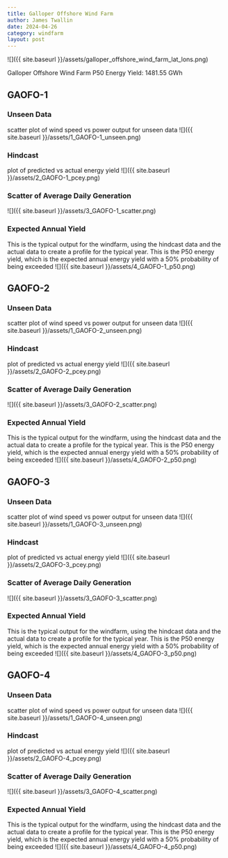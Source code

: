 ```yaml
---
title: Galloper Offshore Wind Farm
author: James Twallin
date: 2024-04-26
category: windfarm
layout: post
---
```

![]({{ site.baseurl }}/assets/galloper_offshore_wind_farm_lat_lons.png)

Galloper Offshore Wind Farm P50 Energy Yield: 1481.55 GWh

GAOFO-1
-------------
### Unseen Data 
scatter plot of wind speed vs power output for unseen data
![]({{ site.baseurl }}/assets/1_GAOFO-1_unseen.png)
### Hindcast 
plot of predicted vs actual energy yield
![]({{ site.baseurl }}/assets/2_GAOFO-1_pcey.png)
### Scatter of Average Daily Generation 

![]({{ site.baseurl }}/assets/3_GAOFO-1_scatter.png)
### Expected Annual Yield 
This is the typical output for the windfarm, using the hindcast data and the actual data to create a profile for the typical year. This is the P50 energy yield, which is the expected annual energy yield with a 50% probability of being exceeded
![]({{ site.baseurl }}/assets/4_GAOFO-1_p50.png)

GAOFO-2
-------------
### Unseen Data 
scatter plot of wind speed vs power output for unseen data
![]({{ site.baseurl }}/assets/1_GAOFO-2_unseen.png)
### Hindcast 
plot of predicted vs actual energy yield
![]({{ site.baseurl }}/assets/2_GAOFO-2_pcey.png)
### Scatter of Average Daily Generation 

![]({{ site.baseurl }}/assets/3_GAOFO-2_scatter.png)
### Expected Annual Yield 
This is the typical output for the windfarm, using the hindcast data and the actual data to create a profile for the typical year. This is the P50 energy yield, which is the expected annual energy yield with a 50% probability of being exceeded
![]({{ site.baseurl }}/assets/4_GAOFO-2_p50.png)

GAOFO-3
-------------
### Unseen Data 
scatter plot of wind speed vs power output for unseen data
![]({{ site.baseurl }}/assets/1_GAOFO-3_unseen.png)
### Hindcast 
plot of predicted vs actual energy yield
![]({{ site.baseurl }}/assets/2_GAOFO-3_pcey.png)
### Scatter of Average Daily Generation 

![]({{ site.baseurl }}/assets/3_GAOFO-3_scatter.png)
### Expected Annual Yield 
This is the typical output for the windfarm, using the hindcast data and the actual data to create a profile for the typical year. This is the P50 energy yield, which is the expected annual energy yield with a 50% probability of being exceeded
![]({{ site.baseurl }}/assets/4_GAOFO-3_p50.png)

GAOFO-4
-------------
### Unseen Data 
scatter plot of wind speed vs power output for unseen data
![]({{ site.baseurl }}/assets/1_GAOFO-4_unseen.png)
### Hindcast 
plot of predicted vs actual energy yield
![]({{ site.baseurl }}/assets/2_GAOFO-4_pcey.png)
### Scatter of Average Daily Generation 

![]({{ site.baseurl }}/assets/3_GAOFO-4_scatter.png)
### Expected Annual Yield 
This is the typical output for the windfarm, using the hindcast data and the actual data to create a profile for the typical year. This is the P50 energy yield, which is the expected annual energy yield with a 50% probability of being exceeded
![]({{ site.baseurl }}/assets/4_GAOFO-4_p50.png)

